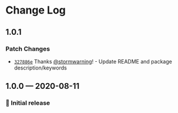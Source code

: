 # Change Log

## 1.0.1

### Patch Changes

- [`327886e`](https://github.com/stormwarning/tailwind-capsize/commit/327886ed2b57e76a12424bf6050ac193e0c23d10) Thanks [@stormwarning](https://github.com/stormwarning)! - Update README and package description/keywords

## 1.0.0 — 2020-08-11

### 🎉 Initial release
